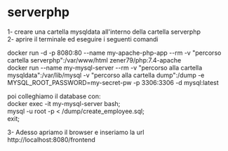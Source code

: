 # serverphp
1- creare una cartella mysqldata all'interno della cartella serverphp<br>
2- aprire il terminale ed eseguire i seguenti comandi<br>

docker run -d -p 8080:80 --name my-apache-php-app --rm  -v "percorso cartella serverphp":/var/www/html zener79/php:7.4-apache<br>
docker run --name my-mysql-server --rm -v "percorso alla cartella mysqldata":/var/lib/mysql -v "percorso alla cartella dump":/dump -e MYSQL_ROOT_PASSWORD=my-secret-pw -p 3306:3306 -d mysql:latest<br>

poi colleghiamo il database con:<br>
docker exec -it my-mysql-server bash;<br>
mysql -u root -p < /dump/create_employee.sql;<br>
exit;

3- Adesso apriamo il browser e inseriamo la url http://localhost:8080/frontend 
